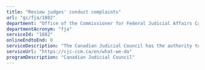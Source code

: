 ```yaml
---
title: "Review judges' conduct complaints"
url: "gc/fja/1882"
department: "Office of the Commissioner for Federal Judicial Affairs Canada"
departmentAcronym: "fja"
serviceId: "1882"
onlineEndtoEnd: 0
serviceDescription: "The Canadian Judicial Council has the authority to investigate and review on complaints about the conduct – not the decisions – of federally appointed judges. Depending on the matter, the Council can recommend that the judge be removed from office."
serviceUrl: "https://cjc-ccm.ca/en/what-we-do"
programDescription: "Canadian Judicial Council"
---
```

